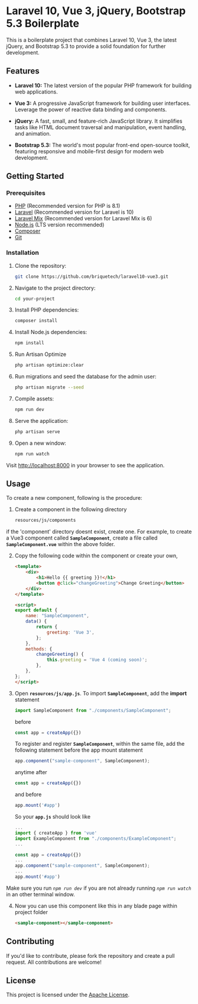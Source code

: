 # Laravel 10, Vue 3, jQuery, Bootstrap 5.3 Boilerplate

This is a boilerplate project that combines Laravel 10, Vue 3, the latest jQuery, and Bootstrap 5.3 to provide a solid foundation for further development.

## Features

- **Laravel 10:** The latest version of the popular PHP framework for building web applications.

- **Vue 3:** A progressive JavaScript framework for building user interfaces. Leverage the power of reactive data binding and components.

- **jQuery:** A fast, small, and feature-rich JavaScript library. It simplifies tasks like HTML document traversal and manipulation, event handling, and animation.

- **Bootstrap 5.3:** The world's most popular front-end open-source toolkit, featuring responsive and mobile-first design for modern web development.

## Getting Started

### Prerequisites

- [PHP](https://www.php.net/) (Recommended version for PHP is 8.1)
- [Laravel](https://www.laravel.com/) (Recommended version for Laravel is 10)
- [Laravel Mix](https://laravel-mix.com/) (Recommended version for Laravel Mix is 6)
- [Node.js](https://nodejs.org/) (LTS version recommended)
- [Composer](https://getcomposer.org/)
- [Git](https://git-scm.com/)

### Installation

1. Clone the repository:

    ```bash
    git clone https://github.com/briquetech/laravel10-vue3.git
    ```

2. Navigate to the project directory:

    ```bash
    cd your-project
    ```

3. Install PHP dependencies:

    ```bash
    composer install
    ```

4. Install Node.js dependencies:

    ```bash
    npm install
    ```

5. Run Artisan Optimize

    ```bash
    php artisan optimize:clear
    ```

6. Run migrations and seed the database for the admin user:

    ```bash
    php artisan migrate --seed
    ```

7. Compile assets:

    ```bash
    npm run dev
    ```

8. Serve the application:

    ```bash
    php artisan serve
    ```

9. Open a new window:

	```bash
	npm run watch
	```

Visit [http://localhost:8000](http://localhost:8000) in your browser to see the application.

## Usage

To create a new component, following is the procedure:

1. Create a component in the following directory

	```bash
	resources/js/components
	```

if the 'component' directory doesnt exist, create one. For example, to create a Vue3 component called **`SampleComponent`**, create a file called **`SampleComponent.vue`** within the above folder.

2. Copy the following code within the component or create your own,

	```html
	<template>
		<div>
			<h1>Hello {{ greeting }}!</h1>
			<button @click="changeGreeting">Change Greeting</button>
		</div>
	</template>

	<script>
	export default {
		name: "SampleComponent",
		data() {
			return {
				greeting: 'Vue 3',
			};
		},
		methods: {
			changeGreeting() {
				this.greeting = 'Vue 4 (coming soon)';
			},
		},
	};
	</script>
	```

3. Open **`resources/js/app.js`**. To import **`SampleComponent`**, add the **import** statement

	```javascript
	import SampleComponent from "./components/SampleComponent";
	```

	before

	```javascript
	const app = createApp({})
	```

	To register and register **`SampleComponent`**, within the same file, add the following statement before the app mount statement 

	```javascript
	app.component("sample-component", SampleComponent);
	```

	anytime after

	```javascript
	const app = createApp({})
	```

	and before 

	```javascript
	app.mount('#app')
	```

	So your **`app.js`** should look like

	```javascript
	...
	import { createApp } from 'vue'
	import ExampleComponent from "./components/ExampleComponent";
	...

	const app = createApp({})
	...
	app.component("sample-component", SampleComponent);
	...
	app.mount('#app')
	```

Make sure you run *`npm run dev`* if you are not already running *`npm run watch`* in an other terminal window.

4. Now you can use this component like this in any blade page within project folder

	```html
	<sample-component></sample-component>
	```

## Contributing

If you'd like to contribute, please fork the repository and create a pull request. All contributions are welcome!

## License

This project is licensed under the [Apache License](LICENSE).
